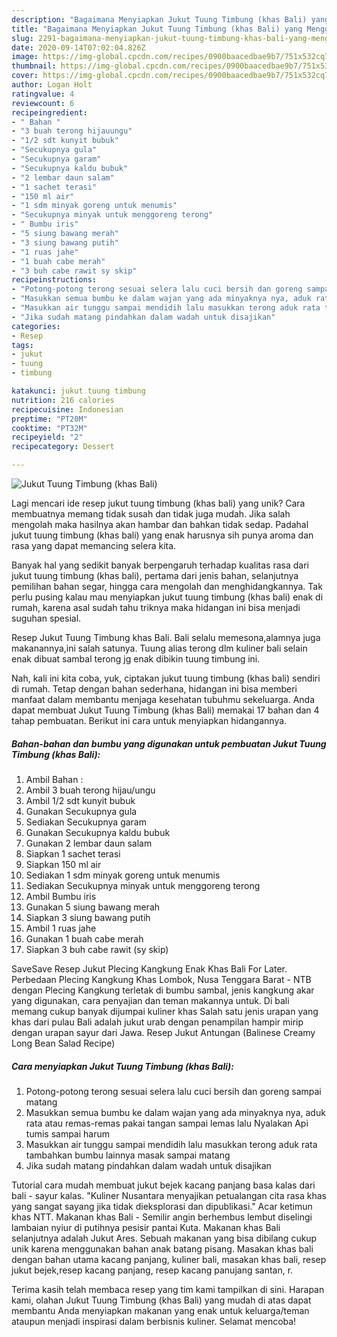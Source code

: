 ```yaml
---
description: "Bagaimana Menyiapkan Jukut Tuung Timbung (khas Bali) yang Menggugah Selera"
title: "Bagaimana Menyiapkan Jukut Tuung Timbung (khas Bali) yang Menggugah Selera"
slug: 2291-bagaimana-menyiapkan-jukut-tuung-timbung-khas-bali-yang-menggugah-selera
date: 2020-09-14T07:02:04.826Z
image: https://img-global.cpcdn.com/recipes/0900baacedbae9b7/751x532cq70/jukut-tuung-timbung-khas-bali-foto-resep-utama.jpg
thumbnail: https://img-global.cpcdn.com/recipes/0900baacedbae9b7/751x532cq70/jukut-tuung-timbung-khas-bali-foto-resep-utama.jpg
cover: https://img-global.cpcdn.com/recipes/0900baacedbae9b7/751x532cq70/jukut-tuung-timbung-khas-bali-foto-resep-utama.jpg
author: Logan Holt
ratingvalue: 4
reviewcount: 6
recipeingredient:
- " Bahan "
- "3 buah terong hijauungu"
- "1/2 sdt kunyit bubuk"
- "Secukupnya gula"
- "Secukupnya garam"
- "Secukupnya kaldu bubuk"
- "2 lembar daun salam"
- "1 sachet terasi"
- "150 ml air"
- "1 sdm minyak goreng untuk menumis"
- "Secukupnya minyak untuk menggoreng terong"
- " Bumbu iris"
- "5 siung bawang merah"
- "3 siung bawang putih"
- "1 ruas jahe"
- "1 buah cabe merah"
- "3 buh cabe rawit sy skip"
recipeinstructions:
- "Potong-potong terong sesuai selera lalu cuci bersih dan goreng sampai matang"
- "Masukkan semua bumbu ke dalam wajan yang ada minyaknya nya, aduk rata atau remas-remas pakai tangan sampai lemas lalu Nyalakan Api tumis sampai harum"
- "Masukkan air tunggu sampai mendidih lalu masukkan terong aduk rata tambahkan bumbu lainnya masak sampai matang"
- "Jika sudah matang pindahkan dalam wadah untuk disajikan"
categories:
- Resep
tags:
- jukut
- tuung
- timbung

katakunci: jukut tuung timbung 
nutrition: 216 calories
recipecuisine: Indonesian
preptime: "PT20M"
cooktime: "PT32M"
recipeyield: "2"
recipecategory: Dessert

---
```



![Jukut Tuung Timbung (khas Bali)](https://img-global.cpcdn.com/recipes/0900baacedbae9b7/751x532cq70/jukut-tuung-timbung-khas-bali-foto-resep-utama.jpg)

Lagi mencari ide resep jukut tuung timbung (khas bali) yang unik? Cara membuatnya memang tidak susah dan tidak juga mudah. Jika salah mengolah maka hasilnya akan hambar dan bahkan tidak sedap. Padahal jukut tuung timbung (khas bali) yang enak harusnya sih punya aroma dan rasa yang dapat memancing selera kita.

Banyak hal yang sedikit banyak berpengaruh terhadap kualitas rasa dari jukut tuung timbung (khas bali), pertama dari jenis bahan, selanjutnya pemilihan bahan segar, hingga cara mengolah dan menghidangkannya. Tak perlu pusing kalau mau menyiapkan jukut tuung timbung (khas bali) enak di rumah, karena asal sudah tahu triknya maka hidangan ini bisa menjadi suguhan spesial.

Resep Jukut Tuung Timbung khas Bali. Bali selalu memesona,alamnya juga makanannya,ini salah satunya. Tuung alias terong dlm kuliner bali selain enak dibuat sambal terong jg enak dibikin tuung timbung ini.


Nah, kali ini kita coba, yuk, ciptakan jukut tuung timbung (khas bali) sendiri di rumah. Tetap dengan bahan sederhana, hidangan ini bisa memberi manfaat dalam membantu menjaga kesehatan tubuhmu sekeluarga. Anda dapat membuat Jukut Tuung Timbung (khas Bali) memakai 17 bahan dan 4 tahap pembuatan. Berikut ini cara untuk menyiapkan hidangannya.

<!--inarticleads1-->

##### Bahan-bahan dan bumbu yang digunakan untuk pembuatan Jukut Tuung Timbung (khas Bali):

1. Ambil  Bahan :
1. Ambil 3 buah terong hijau/ungu
1. Ambil 1/2 sdt kunyit bubuk
1. Gunakan Secukupnya gula
1. Sediakan Secukupnya garam
1. Gunakan Secukupnya kaldu bubuk
1. Gunakan 2 lembar daun salam
1. Siapkan 1 sachet terasi
1. Siapkan 150 ml air
1. Sediakan 1 sdm minyak goreng untuk menumis
1. Sediakan Secukupnya minyak untuk menggoreng terong
1. Ambil  Bumbu iris
1. Gunakan 5 siung bawang merah
1. Siapkan 3 siung bawang putih
1. Ambil 1 ruas jahe
1. Gunakan 1 buah cabe merah
1. Siapkan 3 buh cabe rawit (sy skip)


SaveSave Resep Jukut Plecing Kangkung Enak Khas Bali For Later. Perbedaan Plecing Kangkung Khas Lombok, Nusa Tenggara Barat - NTB dengan Plecing Kangkung terletak di bumbu sambal, jenis kangkung akar yang digunakan, cara penyajian dan teman makannya untuk. Di bali memang cukup banyak dijumpai kuliner khas Salah satu jenis urapan yang khas dari pulau Bali adalah jukut urab dengan penampilan hampir mirip dengan urapan sayur dari Jawa. Resep Jukut Antungan (Balinese Creamy Long Bean Salad Recipe) 

<!--inarticleads2-->

##### Cara menyiapkan Jukut Tuung Timbung (khas Bali):

1. Potong-potong terong sesuai selera lalu cuci bersih dan goreng sampai matang
1. Masukkan semua bumbu ke dalam wajan yang ada minyaknya nya, aduk rata atau remas-remas pakai tangan sampai lemas lalu Nyalakan Api tumis sampai harum
1. Masukkan air tunggu sampai mendidih lalu masukkan terong aduk rata tambahkan bumbu lainnya masak sampai matang
1. Jika sudah matang pindahkan dalam wadah untuk disajikan


Tutorial cara mudah membuat jukut bejek kacang panjang basa kalas dari bali - sayur kalas. &#34;Kuliner Nusantara menyajikan petualangan cita rasa khas yang sangat sayang jika tidak dieksplorasi dan dipublikasi.&#34; Acar ketimun khas NTT. Makanan khas Bali - Semilir angin berhembus lembut diselingi lambaian nyiur di putihnya pesisir pantai Kuta. Makanan khas Bali selanjutnya adalah Jukut Ares. Sebuah makanan yang bisa dibilang cukup unik karena menggunakan bahan anak batang pisang. Masakan khas bali dengan bahan utama kacang panjang, kuliner bali, masakan khas bali, resep jukut bejek,resep kacang panjang, resep kacang panujang santan, r. 

Terima kasih telah membaca resep yang tim kami tampilkan di sini. Harapan kami, olahan Jukut Tuung Timbung (khas Bali) yang mudah di atas dapat membantu Anda menyiapkan makanan yang enak untuk keluarga/teman ataupun menjadi inspirasi dalam berbisnis kuliner. Selamat mencoba!
